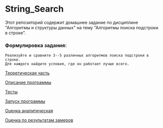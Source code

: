 # String_Search

Этот репозиторий содержит домашнее задание по дисциплине "Алгоритмы и структуры данных" на тему "Алгоритмы поиска подстроки в строке".

### Формулировка задания:
```
Реализуйте и сравните 3--5 различных алгоритмов поиска подстроки в строке.
Для каждого найдите условия, где он работает лучше всего.
```

[Теоретическая часть](./theory.md)

[Описание программы](./description.md)

[Тесты](./tests.md)

[Запуск программы](./launching.md)

[Оценка аналитическая](./theoretical_evaluation.md)

[Оценка по результатам замеров](./practical_evaluation.md)
